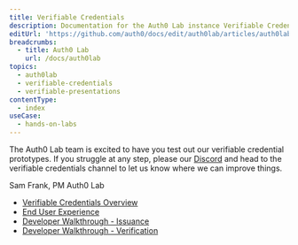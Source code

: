 ```yaml
---
title: Verifiable Credentials
description: Documentation for the Auth0 Lab instance Verifiable Credentials Hands-On Labs.
editUrl: 'https://github.com/auth0/docs/edit/auth0lab/articles/auth0lab/index.md'
breadcrumbs:
  - title: Auth0 Lab
    url: /docs/auth0lab
topics:
  - auth0lab
  - verifiable-credentials
  - verifiable-presentations
contentType:
  - index
useCase:
  - hands-on-labs
---
```


The Auth0 Lab team is excited to have you test out our verifiable credential prototypes. If you struggle at any step, please our [Discord](https://auth0lab.com/chat) and head to the verifiable credentials channel to let us know where we can improve things.

Sam Frank, PM Auth0 Lab

* [Verifiable Credentials Overview](/auth0lab/verifiable-credentials/overview)
* [End User Experience](/auth0lab/verifiable-credentials/end-user-experience)
* [Developer Walkthrough - Issuance](/auth0lab/verifiable-credentials/developer-walkthrough-issuance)
* [Developer Walkthrough - Verification](/auth0lab/verifiable-credentials/developer-walkthrough-verification)
